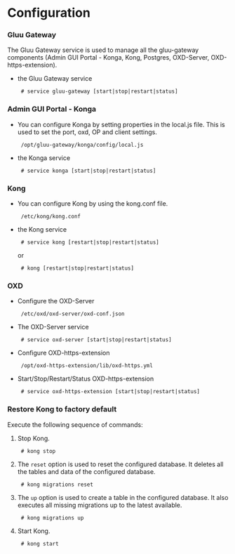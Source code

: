 # Configuration

### Gluu Gateway

The Gluu Gateway service is used to manage all the gluu-gateway components (Admin GUI Portal - Konga, Kong, Postgres, OXD-Server, OXD-https-extension).

* the Gluu Gateway service

    ```
     # service gluu-gateway [start|stop|restart|status]
    ```

### Admin GUI Portal - Konga

* You can configure Konga by setting properties in the local.js file. This is used to set the port, oxd, OP and client settings.

    ```
     /opt/gluu-gateway/konga/config/local.js
    ```

* the Konga service

    ```
     # service konga [start|stop|restart|status]
    ```

### Kong

* You can configure Kong by using the kong.conf file.

    ```
     /etc/kong/kong.conf
    ```

* the Kong service

    ```
     # service kong [restart|stop|restart|status]
    ```

    or 

    ```
     # kong [restart|stop|restart|status]
    ```

### OXD

* Configure the OXD-Server

    ```
     /etc/oxd/oxd-server/oxd-conf.json
    ```

* The OXD-Server service

    ```
     # service oxd-server [start|stop|restart|status]
    ```

* Configure OXD-https-extension

    ```
     /opt/oxd-https-extension/lib/oxd-https.yml
    ```

* Start/Stop/Restart/Status OXD-https-extension

    ```
     # service oxd-https-extension [start|stop|restart|status]
    ```

### Restore Kong to factory default

Execute the following sequence of commands:

1. Stop Kong.

    ```
     # kong stop
    ```

1. The `reset` option is used to reset the configured database. It deletes all the tables and data of the configured database.

    ```
     # kong migrations reset
    ```

1. The `up` option is used to create a table in the configured database. It also executes all missing migrations up to the latest available.

    ```
     # kong migrations up
    ```

1. Start Kong.

    ```
     # kong start
    ```
